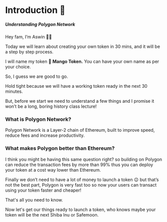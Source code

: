 Introduction 🔮
===============

##### Understanding Polygon Network

Hey fam, I’m Aswin 👋🏼

Today we will learn about creating your own token in 30 mins, and it will be a step by step process.

I will name my token 🥭 **Mango Token.** You can have your own name as per your choice.

So, I guess we are good to go. 

Hold tight because we will have a working token ready in the next 30 minutes.

But, before we start we need to understand a few things and I promise it won’t be a long, boring history class lecture!

### What is Polygon Network?

Polygon Network is a Layer-2 chain of Ethereum, built to improve speed, reduce fees and increase productivity.

### What makes Polygon better than Ethereum?

I think you might be having this same question right? so building on Polygon can reduce the transaction fees by more than 99% thus you can deploy your token at a cost way lower than Ethereum. 

Finally we don’t need to have a lot of money to launch a token 😉 but that’s not the best part, Polygon is very fast too so now your users can transact using your token faster and cheaper!

That's all you need to know.

Now let's get our things ready to launch a token, who knows maybe your token will be the next Shiba Inu or Safemoon.